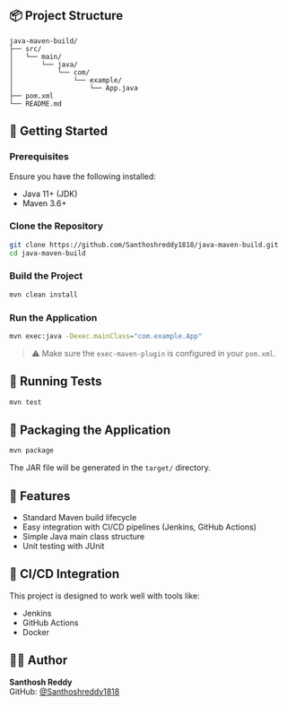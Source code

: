 ## 📦 Project Structure

```
java-maven-build/
├── src/
│   └── main/
│       └── java/
│           └── com/
│               └── example/
│                   └── App.java
├── pom.xml
└── README.md
```

## 🚀 Getting Started

### Prerequisites

Ensure you have the following installed:

- Java 11+ (JDK)
- Maven 3.6+

### Clone the Repository

```bash
git clone https://github.com/Santhoshreddy1818/java-maven-build.git
cd java-maven-build
```

### Build the Project

```bash
mvn clean install
```

### Run the Application

```bash
mvn exec:java -Dexec.mainClass="com.example.App"
```

> ⚠️ Make sure the `exec-maven-plugin` is configured in your `pom.xml`.

## 🧪 Running Tests

```bash
mvn test
```

## 📁 Packaging the Application

```bash
mvn package
```

The JAR file will be generated in the `target/` directory.

## 📌 Features

- Standard Maven build lifecycle
- Easy integration with CI/CD pipelines (Jenkins, GitHub Actions)
- Simple Java main class structure
- Unit testing with JUnit

## 🤖 CI/CD Integration

This project is designed to work well with tools like:

- Jenkins
- GitHub Actions
- Docker

## 👨‍💻 Author

**Santhosh Reddy**  
GitHub: [@Santhoshreddy1818](https://github.com/Santhoshreddy1818)  
